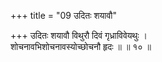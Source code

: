 +++
title = "09 उदितः शयावौ"

+++
उदितः शयावौ विथुरौ दिवं गृध्राविवेयथुः ।  
शोचनावभिशोचनावस्योच्छोचनौ हृदः ॥ ॥ १० ॥